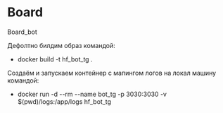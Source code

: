 # Board
Board_bot

Дефолтно билдим образ командой: 
- docker build -t hf_bot_tg .

Создаём и запускаем контейнер с мапингом логов на локал машину командой: 
- docker run -d --rm --name bot_tg -p 3030:3030 -v $(pwd)/logs:/app/logs hf_bot_tg
